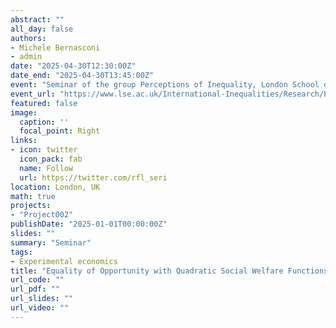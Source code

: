 ```yaml
---
abstract: ""
all_day: false
authors:
- Michele Bernasconi
- admin
date: "2025-04-30T12:30:00Z"
date_end: "2025-04-30T13:45:00Z"
event: "Seminar of the group Perceptions of Inequality, London School of Economics and Political Science"
event_url: "https://www.lse.ac.uk/International-Inequalities/Research/Perceptions-of-Inequality/Perceptions-of-Inequality"
featured: false
image:
  caption: ''
  focal_point: Right
links:
- icon: twitter
  icon_pack: fab
  name: Follow
  url: https://twitter.com/rfl_seri
location: London, UK
math: true
projects:
- "Project002"
publishDate: "2025-01-01T00:00:00Z"
slides: ""
summary: "Seminar"
tags:
- Experimental economics
title: "Equality of Opportunity with Quadratic Social Welfare Functions"
url_code: ""
url_pdf: ""
url_slides: ""
url_video: ""
---
```

